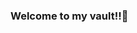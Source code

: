### Welcome to my vault!!🥟

<!--
**Coordinate-Cat/Coordinate-Cat** is a ✨ _special_ ✨ repository because its `README.md` (this file) appears on your GitHub profile.
-->
